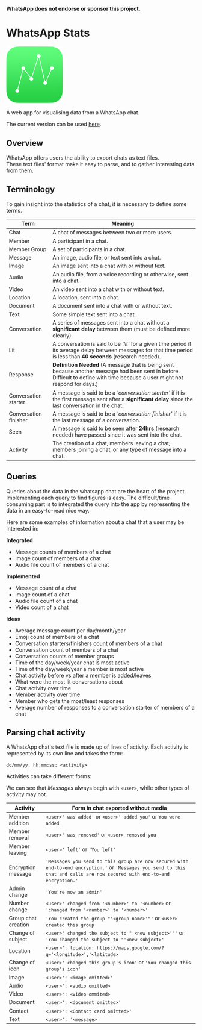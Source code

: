 **WhatsApp does not endorse or sponsor this project.**

# WhatsApp Stats

<img src="/assets/whatsapp-stats-logo.png" width="150px"></img>

A web app for visualising data from a WhatsApp chat.

The current version can be used [here](https://nating.github.io/whatsapp-stats).

## Overview
WhatsApp offers users the ability to export chats as text files.  
These text files' format make it easy to parse, and to gather interesting data from them.
 
## Terminology
To gain insight into the statistics of a chat, it is necessary to define some terms.

|Term                 |Meaning|
|---------------------|-------|
|Chat                 |A chat of messages between two or more users.
|Member               |A participant in a chat.
|Member Group         |A set of participants in a chat.
|Message              |An image, audio file, or text sent into a chat.
|Image                |An image sent into a chat with or without text.
|Audio                |An audio file, from a voice recording or otherwise, sent into a chat.
|Video                |An video sent into a chat with or without text.
|Location             |A location, sent into a chat.
|Document             |A document sent into a chat with or without text.
|Text                 |Some simple text sent into a chat.
|Conversation         |A series of messages sent into a chat without a **significant delay** between them (must be defined more clearly).
|Lit                  |A conversation is said to be *'lit'* for a given time period if its average delay between messages for that time period is less than **40 seconds** (research needed). 
|Response             |**Definition Needed** (A message that is being sent because another message had been sent in before. Difficult to define with time because a user might not respond for days.)
|Conversation starter |A message is said to be a *'conversation starter'* if it is the first message sent after a **significant delay** since the last conversation in the chat.
|Conversation finisher|A message is said to be a *'conversation finisher'* if it is the last message of a conversation.
|Seen                 |A message is said to be seen after **24hrs** (research needed) have passed since it was sent into the chat.
|Activity             |The creation of a chat, members leaving a chat, members joining a chat, or any type of message into a chat.
 
## Queries

Queries about the data in the whatsapp chat are the heart of the project. Implementing each query to find figures is easy. The difficult/time consuming part is to integrated the query into the app by representing the data in an easy-to-read nice way.

Here are some examples of information about a chat that a user may be interested in:

**Integrated**
 * Message counts of members of a chat
 * Image count of members of a chat
 * Audio file count of members of a chat

**Implemented**
 * Message count of a chat
 * Image count of a chat
 * Audio file count of a chat
 * Video count of a chat
 
**Ideas**
 * Average message count per day/month/year
 * Emoji count of members of a chat
 * Conversation starters/finishers count of members of a chat
 * Conversation count of members of a chat
 * Conversation counts of member groups
 * Time of the day/week/year chat is most active
 * Time of the day/week/year a member is most active
 * Chat activity before vs after a member is added/leaves
 * What were the most lit conversations about
 * Chat activity over time
 * Member activity over time
 * Member who gets the most/least responses
 * Average number of responses to a conversation starter of members of a chat
 
## Parsing chat activity
A WhatsApp chat's text file is made up of lines of activity. Each activity is represented by its own line and takes the form:
```
dd/mm/yy, hh:mm:ss: <activity>
```

Activities can take different forms:

We can see that *Messages* always begin with `<user>`, while other types of activity may not.

Activity              |Form in chat exported without media
----------------------|---
|Member addition      |`<user>' was added'` or `<user>' added you'` or `You were added`
|Member removal       |`<user>' was removed'` or `<user> removed you`
|Member leaving       |`<user>' left'` or `'You left'`
|Encryption message   |`'Messages you send to this group are now secured with end-to-end encryption.'` or `'Messages you send to this chat and calls are now secured with end-to-end encryption.'`
|Admin change         |`'You're now an admin'`
|Number change        |`<user>' changed from ‪'<number>'‬ to '‪<number>` or `'changed from ‪'<number>'‬ to '‪<number>'`
|Group chat creation  |`'You created the group "'<group name>'"'` or `<user>  created this group`
|Change of subject    |`<user>' changed the subject to "'<new subject>'"'` or `'You changed the subject to "'<new subject>'`
|Location             |`<user>': location: https://maps.google.com/?q='<longitude>','<latitude>`
|Change of icon       |`<user>' changed this group's icon'` or `'You changed this group's icon'`
|Image                |`<user>': <image omitted>'`
|Audio                |`<user>': <audio omitted>`
|Video                |`<user>': <video ommited>`
|Document             |`<user>': <document omitted>'`
|Contact              |`<user>': <Contact card omitted>'`
|Text                 |`<user>': '<message>`
